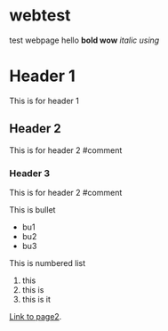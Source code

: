 # webtest
test webpage
hello 
**bold wow**
_italic using_ 

# Header 1 

This is for header 1

## Header 2 

This is for header 2 #comment

### Header 3 

This is for header 2 #comment

This is bullet

* bu1
* bu2
* bu3

This is numbered list
1. this
1. this is 
1. this is it


[Link to page2](./page2.md). 

  
